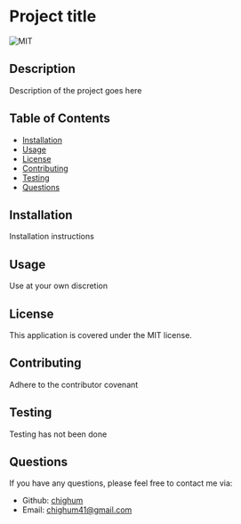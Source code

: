 # Project title

![MIT](https://img.shields.io/badge/license-MIT-blue)
  
## Description

Description of the project goes here

## Table of Contents

- [Installation](#installation)
- [Usage](#usage)
- [License](#license)
- [Contributing](#contributing)
- [Testing](#testing)
- [Questions](#questions)
  
## Installation

Installation instructions

## Usage

Use at your own discretion

## License
  
This application is covered under the MIT license.

## Contributing

Adhere to the contributor covenant

## Testing

Testing has not been done

## Questions

If you have any questions, please feel free to contact me via:

- Github: [chighum](https://github.com/chighum)
- Email: [chighum41@gmail.com](mailto:chighum41@gmail.com)
